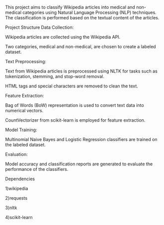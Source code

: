 This project aims to classify Wikipedia articles into medical and non-medical categories using Natural Language Processing (NLP) techniques. The classification is performed based on the textual content of the articles.

Project Structure
Data Collection:

Wikipedia articles are collected using the Wikipedia API.

Two categories, medical and non-medical, are chosen to create a labeled dataset.


Text Preprocessing:

Text from Wikipedia articles is preprocessed using NLTK for tasks such as tokenization, stemming, and stop-word removal.

HTML tags and special characters are removed to clean the text.


Feature Extraction:

Bag of Words (BoW) representation is used to convert text data into numerical vectors.

CountVectorizer from scikit-learn is employed for feature extraction.


Model Training:

Multinomial Naive Bayes and Logistic Regression classifiers are trained on the labeled dataset.


Evaluation:

Model accuracy and classification reports are generated to evaluate the performance of the classifiers.


Dependencies

1)wikipedia

2)requests

3)nltk

4)scikit-learn
